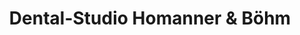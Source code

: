 ---
title: "Dental-Studio Homanner & Böhm"
url: /ingolstadt/dental-studio-homanner-und-boehm/
shop: Sanitätshaus
---